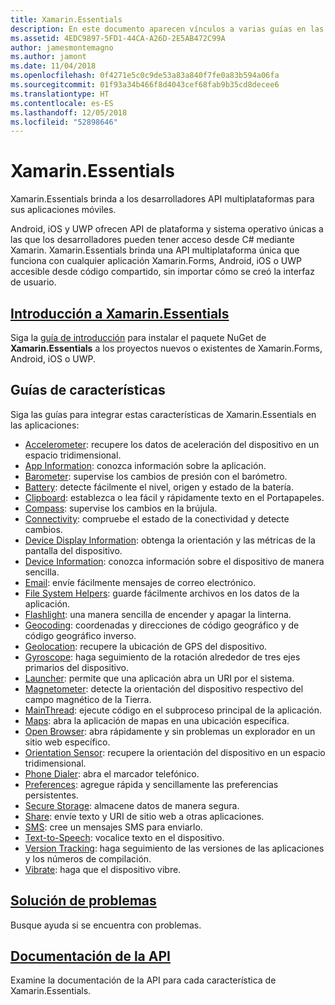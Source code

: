 ```yaml
---
title: Xamarin.Essentials
description: En este documento aparecen vínculos a varias guías en las que se describe Xamarin.Essentials, que brinda a los desarrolladores API multiplataformas para sus aplicaciones móviles.
ms.assetid: 4EDC9897-5FD1-44CA-A26D-2E5AB472C99A
author: jamesmontemagno
ms.author: jamont
ms.date: 11/04/2018
ms.openlocfilehash: 0f4271e5c0c9de53a83a840f7fe0a83b594a06fa
ms.sourcegitcommit: 01f93a34b466f8d4043cef68fab9b35cd8decee6
ms.translationtype: HT
ms.contentlocale: es-ES
ms.lasthandoff: 12/05/2018
ms.locfileid: "52898646"
---
```

# <a name="xamarinessentials"></a>Xamarin.Essentials

Xamarin.Essentials brinda a los desarrolladores API multiplataformas para sus aplicaciones móviles.

Android, iOS y UWP ofrecen API de plataforma y sistema operativo únicas a las que los desarrolladores pueden tener acceso desde C# mediante Xamarin. Xamarin.Essentials brinda una API multiplataforma única que funciona con cualquier aplicación Xamarin.Forms, Android, iOS o UWP accesible desde código compartido, sin importar cómo se creó la interfaz de usuario.

## <a name="get-started-with-xamarinessentialsget-startedmdcontextxamarinxamarin-forms"></a>[Introducción a Xamarin.Essentials](get-started.md?context=xamarin/xamarin-forms)

Siga la [guía de introducción](get-started.md) para instalar el paquete NuGet de **Xamarin.Essentials** a los proyectos nuevos o existentes de Xamarin.Forms, Android, iOS o UWP.

## <a name="feature-guides"></a>Guías de características

Siga las guías para integrar estas características de Xamarin.Essentials en las aplicaciones:

* [Accelerometer](accelerometer.md?context=xamarin/xamarin-forms): recupere los datos de aceleración del dispositivo en un espacio tridimensional.
* [App Information](app-information.md?context=xamarin/xamarin-forms): conozca información sobre la aplicación.
* [Barometer](barometer.md?context=xamarin/xamarin-forms): supervise los cambios de presión con el barómetro.
* [Battery](battery.md?context=xamarin/xamarin-forms): detecte fácilmente el nivel, origen y estado de la batería.
* [Clipboard](clipboard.md?context=xamarin/xamarin-forms): establezca o lea fácil y rápidamente texto en el Portapapeles.
* [Compass](compass.md?context=xamarin/xamarin-forms): supervise los cambios en la brújula.
* [Connectivity](connectivity.md?context=xamarin/xamarin-forms): compruebe el estado de la conectividad y detecte cambios.
* [Device Display Information](device-display.md?context=xamarin/xamarin-forms): obtenga la orientación y las métricas de la pantalla del dispositivo.
* [Device Information](device-information.md?context=xamarin/xamarin-forms): conozca información sobre el dispositivo de manera sencilla.
* [Email](email.md?context=xamarin/xamarin-forms): envíe fácilmente mensajes de correo electrónico.
* [File System Helpers](file-system-helpers.md?context=xamarin/xamarin-forms): guarde fácilmente archivos en los datos de la aplicación.
* [Flashlight](flashlight.md?context=xamarin/xamarin-forms): una manera sencilla de encender y apagar la linterna.
* [Geocoding](geocoding.md?context=xamarin/xamarin-forms): coordenadas y direcciones de código geográfico y de código geográfico inverso.
* [Geolocation](geolocation.md?context=xamarin/xamarin-forms): recupere la ubicación de GPS del dispositivo.
* [Gyroscope](gyroscope.md?context=xamarin/xamarin-forms): haga seguimiento de la rotación alrededor de tres ejes primarios del dispositivo.
* [Launcher](launcher.md?context=xamarin/xamarin-forms): permite que una aplicación abra un URI por el sistema.
* [Magnetometer](magnetometer.md?context=xamarin/xamarin-forms): detecte la orientación del dispositivo respectivo del campo magnético de la Tierra.
* [MainThread](main-thread.md?content=xamarin/xamarin-forms): ejecute código en el subproceso principal de la aplicación.
* [Maps](maps.md?content=xamarin/xamarin-forms): abra la aplicación de mapas en una ubicación específica.
* [Open Browser](open-browser.md?context=xamarin/xamarin-forms): abra rápidamente y sin problemas un explorador en un sitio web específico.
* [Orientation Sensor](orientation-sensor.md?context=xamarin/xamarin-forms): recupere la orientación del dispositivo en un espacio tridimensional.
* [Phone Dialer](phone-dialer.md?context=xamarin/xamarin-forms): abra el marcador telefónico.
* [Preferences](preferences.md?context=xamarin/xamarin-forms): agregue rápida y sencillamente las preferencias persistentes.
* [Secure Storage](secure-storage.md?context=xamarin/xamarin-forms): almacene datos de manera segura.
* [Share](share.md?context=xamarin/xamarin-forms): envíe texto y URI de sitio web a otras aplicaciones.
* [SMS](sms.md?context=xamarin/xamarin-forms): cree un mensajes SMS para enviarlo.
* [Text-to-Speech](text-to-speech.md?context=xamarin/xamarin-forms): vocalice texto en el dispositivo.
* [Version Tracking](version-tracking.md?context=xamarin/xamarin-forms): haga seguimiento de las versiones de las aplicaciones y los números de compilación.
* [Vibrate](vibrate.md?context=xamarin/xamarin-forms): haga que el dispositivo vibre.

## <a name="troubleshootingtroubleshootingmdcontextxamarinxamarin-forms"></a>[Solución de problemas](troubleshooting.md?context=xamarin/xamarin-forms)

Busque ayuda si se encuentra con problemas.

## <a name="api-documentationxrefxamarinessentials"></a>[Documentación de la API](xref:Xamarin.Essentials)

Examine la documentación de la API para cada característica de Xamarin.Essentials.
